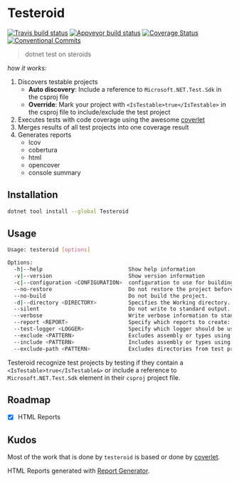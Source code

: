 # Testeroid

[![Travis build status](https://travis-ci.org/saintedlama/testeroid.svg?branch=master)](https://travis-ci.org/saintedlama/testeroid)
[![Appveyor build status](https://ci.appveyor.com/api/projects/status/oijtj75bopgxgudn?svg=true)](https://ci.appveyor.com/project/saintedlama/testeroid)
[![Coverage Status](https://coveralls.io/repos/saintedlama/testeroid/badge.svg?branch=)](https://coveralls.io/r/saintedlama/testeroid?branch=master)
[![Conventional Commits](https://img.shields.io/badge/Conventional%20Commits-1.0.0-yellow.svg)](https://conventionalcommits.org)

> dotnet test on steroids

_how it works:_

1. Discovers testable projects
    * **Auto discovery**: Include a reference to `Microsoft.NET.Test.Sdk` in the csproj file
    * **Override**: Mark your project with `<IsTestable>true</IsTestable>` in the csproj file to include/exclude the test project
2. Executes tests with code coverage using the awesome [coverlet](https://github.com/tonerdo/coverlet)
3. Merges results of all test projects into one coverage result
4. Generates reports
    * lcov
    * cobertura
    * html
    * opencover
    * console summary

## Installation

```bash
dotnet tool install --global Testeroid
```

## Usage

```bash
Usage: testeroid [options]

Options:
  -h|--help                           Show help information
  -v|--version                        Show version information
  -c|--configuration <CONFIGURATION>  configuration to use for building the project. The default is 'Debug'.
  --no-restore                        Do not restore the project before building.
  --no-build                          Do not build the project.
  -d|--directory <DIRECTORY>          Specifies the Working directory. If specified a solution or a csproj file is discovered using discovery logic in the working directory.
  --silent                            Do not write to standard output.
  --verbose                           Write verbose information to standard output.
  --report <REPORT>                   Specify which reports to create: console, cobertura or lcov.By default console, cobertura and lcov are created
  --test-logger <LOGGER>              Specify which logger should be used for 'dotnet test'.
  --exclude <PATTERN>                 Excludes assembly or types using '[Assembly-Filter]Type-Filter' syntax with wildcards '*' and '?'. For example: --exclude '[*]Testeroid.*' will exclude all types in Testeroid namespace in any assembly.
  --include <PATTERN>                 Includes assembly or types using '[Assembly-Filter]Type-Filter' syntax with wildcards '*' and '?'. For example: --include '[*]Testeroid.*' will include all types in Testeroid namespace in any assembly.
  --exclude-path <PATTERN>            Excludes directories from test project discovery. To exclude a directory 'fixtures' use --exclude-path fixtures. Note all directories with name containing fixture will be excluded.
```

Testeroid recognize test projects by testing if they contain a `<IsTestable>true</IsTestable&>` or include a reference to `Microsoft.NET.Test.Sdk` element in their `csproj` project file.

## Roadmap

* [x] HTML Reports

## Kudos

Most of the work that is done by `testeroid` is based or done by [coverlet](https://github.com/tonerdo/coverlet).

HTML Reports generated with [Report Generator](https://github.com/danielpalme/ReportGenerator).
